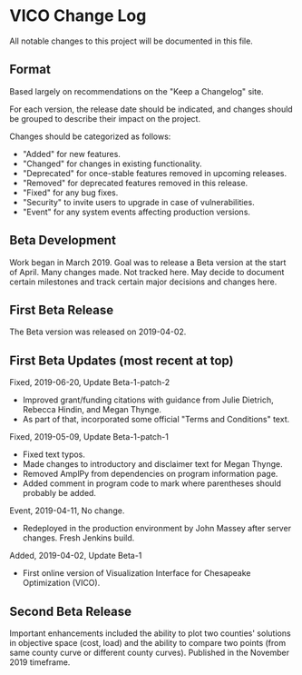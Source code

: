 # VICO Change Log

All notable changes to this project will be documented in this file.

## Format

Based largely on recommendations on the "Keep a Changelog" site.

For each version, the release date should be indicated, 
and changes should be grouped to describe their impact on the project.

Changes should be categorized as follows:

* "Added" for new features.
* "Changed" for changes in existing functionality.
* "Deprecated" for once-stable features removed in upcoming releases.
* "Removed" for deprecated features removed in this release.
* "Fixed" for any bug fixes.
* "Security" to invite users to upgrade in case of vulnerabilities.
* "Event" for any system events affecting production versions.

## Beta Development

Work began in March 2019.
Goal was to release a Beta version at the start of April.
Many changes made.  Not tracked here.
May decide to document certain milestones and track certain major decisions and changes here.

## First Beta Release

The Beta version was released on 2019-04-02.

## First Beta Updates (most recent at top)

Fixed, 2019-06-20, Update Beta-1-patch-2
* Improved grant/funding citations with guidance from Julie Dietrich, Rebecca Hindin, and Megan Thynge.
* As part of that, incorporated some official "Terms and Conditions" text.

Fixed, 2019-05-09, Update Beta-1-patch-1 
* Fixed text typos.
* Made changes to introductory and disclaimer text for Megan Thynge.
* Removed AmplPy from dependencies on program information page.
* Added comment in program code to mark where parentheses should probably be added.

Event, 2019-04-11, No change.
* Redeployed in the production environment by John Massey after server changes. Fresh Jenkins build.

Added, 2019-04-02, Update Beta-1
* First online version of Visualization Interface for Chesapeake Optimization (VICO).

## Second Beta Release

Important enhancements included the ability to plot two counties' solutions in 
objective space (cost, load) and the ability to compare two points (from same 
county curve or different county curves).  Published in the November 2019 timeframe.